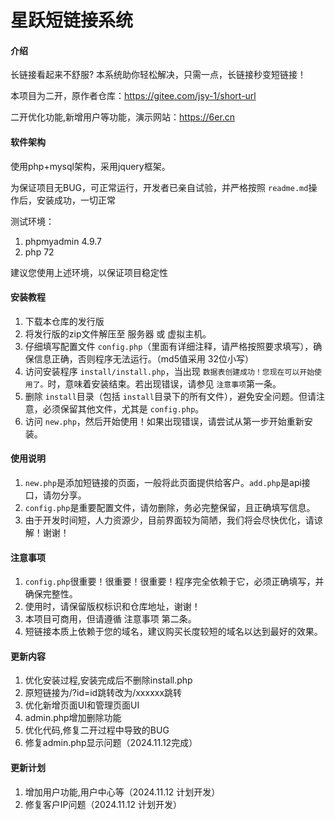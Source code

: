 # 星跃短链接系统

#### 介绍

长链接看起来不舒服?  本系统助你轻松解决，只需一点，长链接秒变短链接！

本项目为二开，原作者仓库：https://gitee.com/jsy-1/short-url

二开优化功能,新增用户等功能，演示网站：https://6er.cn

#### 软件架构

使用php+mysql架构，采用jquery框架。

为保证项目无BUG，可正常运行，开发者已亲自试验，并严格按照 `readme.md`操作后，安装成功，一切正常

测试环境：

1. phpmyadmin 4.9.7
2. php 72

建议您使用上述环境，以保证项目稳定性

#### 安装教程

1. 下载本仓库的发行版
2. 将发行版的zip文件解压至 服务器 或 虚拟主机。
3. 仔细填写配置文件 `config.php`（里面有详细注释，请严格按照要求填写），确保信息正确，否则程序无法运行。（md5值采用 32位小写）
4. 访问安装程序 `install/install.php`，当出现 `数据表创建成功！您现在可以开始使用了。`时，意味着安装结束。若出现错误，请参见 `注意事项`第一条。
5. 删除 `install`目录（包括 `install`目录下的所有文件），避免安全问题。但请注意，必须保留其他文件，尤其是 `config.php`。
6. 访问 `new.php`，然后开始使用！如果出现错误，请尝试从第一步开始重新安装。

#### 使用说明

1. `new.php`是添加短链接的页面，一般将此页面提供给客户。`add.php`是api接口，请勿分享。
2. `config.php`是重要配置文件，请勿删除，务必完整保留，且正确填写信息。
3. 由于开发时间短，人力资源少，目前界面较为简陋，我们将会尽快优化，请谅解！谢谢！

#### 注意事项

1. `config.php`很重要！很重要！很重要！程序完全依赖于它，必须正确填写，并确保完整性。
2. 使用时，请保留版权标识和仓库地址，谢谢！
3. 本项目可商用，但请遵循 注意事项 第二条。
4. 短链接本质上依赖于您的域名，建议购买长度较短的域名以达到最好的效果。

#### 更新内容

1. 优化安装过程,安装完成后不删除install.php
2. 原短链接为/?id=id跳转改为/xxxxxx跳转
3. 优化新增页面UI和管理页面UI
4. admin.php增加删除功能
5. 优化代码,修复二开过程中导致的BUG
6. 修复admin.php显示问题（2024.11.12完成）

#### 更新计划

1. 增加用户功能,用户中心等（2024.11.12 计划开发）
2. 修复客户IP问题（2024.11.12 计划开发）

